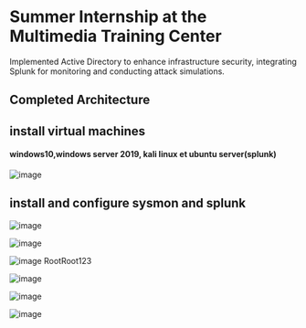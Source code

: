 # Summer Internship at the Multimedia Training Center
Implemented Active Directory to enhance infrastructure security, integrating Splunk for monitoring and conducting attack simulations.
## Completed Architecture
## install virtual machines 
#### windows10,windows server 2019, kali linux et ubuntu server(splunk)
![image](https://github.com/user-attachments/assets/3edecff7-204b-4008-8010-86ecc28acc8b)
## install and configure sysmon and splunk 

![image](https://github.com/user-attachments/assets/0f09677e-35af-436f-bf92-9c92a624732c)


![image](https://github.com/user-attachments/assets/5c47008e-c7ee-4113-8ed8-0c95bfa932e2)

![image](https://github.com/user-attachments/assets/cdd2c8f4-9a02-4324-9192-d37cd3b6f37c)
RootRoot123

![image](https://github.com/user-attachments/assets/2019923f-1e5b-4b9a-b8a4-66a470efa519)

![image](https://github.com/user-attachments/assets/a1c7984f-f2bf-485f-9bdb-339e1dd171ea)

![image](https://github.com/user-attachments/assets/0c136a29-aff9-4a1d-8cf9-94a6fb81e816)
